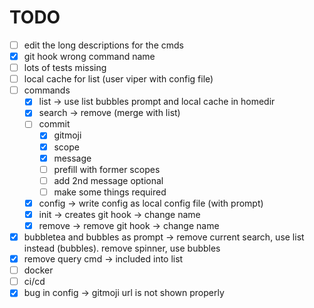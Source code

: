 # TODO

- [ ] edit the long descriptions for the cmds
- [x] git hook wrong command name
- [ ] lots of tests missing
- [ ] local cache for list (user viper with config file)
- [ ] commands
  - [x] list -> use list bubbles prompt and local cache in homedir
  - [x] search -> remove (merge with list)
  - [ ] commit
    - [x] gitmoji
    - [x] scope
    - [x] message
    - [ ] prefill with former scopes
    - [ ] add 2nd message optional
    - [ ] make some things required
  - [x] config -> write config as local config file (with prompt)
  - [x] init -> creates git hook -> change name
  - [x] remove -> remove git hook -> change name
- [x] bubbletea and bubbles as prompt -> remove current search, use list instead (bubbles). remove spinner, use bubbles
- [x] remove query cmd -> included into list
- [ ] docker
- [ ] ci/cd
- [x] bug in config -> gitmoji url is not shown properly

